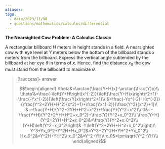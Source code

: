 ```yaml
---
aliases: 
tags:
  - date/2023/11/08
  - questions/mathematics/calculus/differential
---
```


__The Nearsighted Cow Problem: A Calculus Classic__

A rectangular billboard $H$ meters in height stands in a field. A nearsighted cow with eye level at $Y$ meters below the bottom of the billboard stands $x$ meters from the billboard. Express the vertical angle subtended by the billboard at her eye $\theta$ in terms of $x$. Hence, find the distance $x_0$ the cow must stand from the billboard to maximize $\theta$.

> [!success]- answer
>
> $$\begin{aligned}
\theta&=\arctan{\frac{Y+H}x}-\arctan{\frac{Y}x}\\
\theta'&=\frac{-\left(Y+H\right)x^{-2}}{\left(\frac{Y+H}x\right)^2+1}-\frac{-Yx^{-2}}{\left(\frac{Y}x\right)^2+1}\\
&=\frac{-Yx^{-2}-Hx^{-2}}{\frac{Y^2+2YH+H^2}{x^2}+1}+\frac{Yx^{-2}}{\frac{Y^2}{x^2}+1}\\
&=-\frac{Y+H}{Y^2+2YH+H^2+x^2}+\frac{Y}{Y^2+x^2}\\
0&=-\frac{Y+H}{Y^2+2YH+H^2+x_0^2}+\frac{Y}{Y^2+x_0^2}\\
\frac{Y+H}{Y^2+2YH+H^2+x_0^2}&=\frac{Y}{Y^2+x_0^2}\\
(Y+H)\left(Y^2+x_0^2\right)&=Y\left(Y^2+2YH+H^2+x_0^2\right)\\
Y^3+Yx_0^2+Y^2H+Hx_0^2&=Y^3+2Y^2H+YH^2+Yx_0^2\\
Hx_0^2&=Y^2H+YH^2\\
x_0^2&=Y^2+YH\\
x_0&=\pm\sqrt{Y^2+YH}\\
\end{aligned}$$
